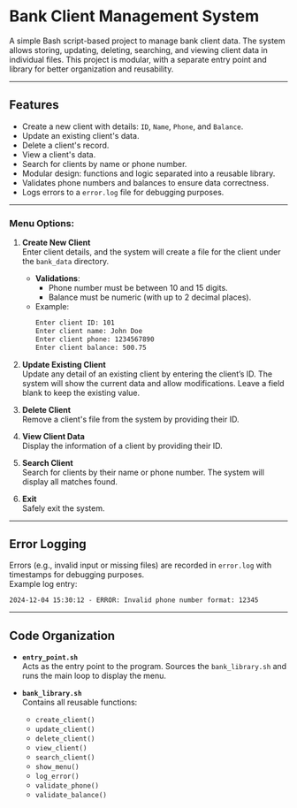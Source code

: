 # Bank Client Management System

A simple Bash script-based project to manage bank client data. The system allows storing, updating, deleting, searching, and viewing client data in individual files. This project is modular, with a separate entry point and library for better organization and reusability.

---

## **Features**
- Create a new client with details: `ID`, `Name`, `Phone`, and `Balance`.
- Update an existing client's data.
- Delete a client's record.
- View a client's data.
- Search for clients by name or phone number.
- Modular design: functions and logic separated into a reusable library.
- Validates phone numbers and balances to ensure data correctness.
- Logs errors to a `error.log` file for debugging purposes.

---

### Menu Options:
1. **Create New Client**  
   Enter client details, and the system will create a file for the client under the `bank_data` directory.  
   - **Validations**:  
     - Phone number must be between 10 and 15 digits.
     - Balance must be numeric (with up to 2 decimal places).  
   - Example:
     ```bash
     Enter client ID: 101
     Enter client name: John Doe
     Enter client phone: 1234567890
     Enter client balance: 500.75
     ```

2. **Update Existing Client**  
   Update any detail of an existing client by entering the client’s ID. The system will show the current data and allow modifications. Leave a field blank to keep the existing value.

3. **Delete Client**  
   Remove a client's file from the system by providing their ID.

4. **View Client Data**  
   Display the information of a client by providing their ID.

5. **Search Client**  
   Search for clients by their name or phone number. The system will display all matches found.

6. **Exit**  
   Safely exit the system.

---

## **Error Logging**
Errors (e.g., invalid input or missing files) are recorded in `error.log` with timestamps for debugging purposes.  
Example log entry:
```
2024-12-04 15:30:12 - ERROR: Invalid phone number format: 12345
```

---

## **Code Organization**

- **`entry_point.sh`**  
  Acts as the entry point to the program. Sources the `bank_library.sh` and runs the main loop to display the menu.

- **`bank_library.sh`**  
  Contains all reusable functions:
  - `create_client()`
  - `update_client()`
  - `delete_client()`
  - `view_client()`
  - `search_client()`
  - `show_menu()`
  - `log_error()`
  - `validate_phone()`
  - `validate_balance()`
